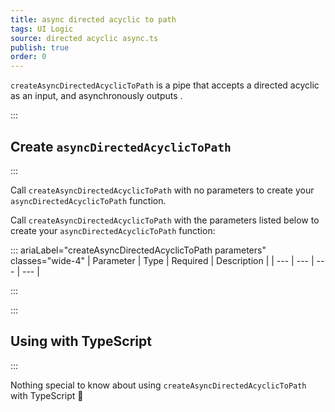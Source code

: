 ```yaml
---
title: async directed acyclic to path
tags: UI Logic
source: directed acyclic async.ts
publish: true
order: 0
---
```


`createAsyncDirectedAcyclicToPath` is a pipe that accepts a directed acyclic as an input, and asynchronously outputs <!--TODO-->.


:::
## Create `asyncDirectedAcyclicToPath`
:::

Call `createAsyncDirectedAcyclicToPath` with no parameters to create your `asyncDirectedAcyclicToPath` function.

Call `createAsyncDirectedAcyclicToPath` with the parameters listed below to create your `asyncDirectedAcyclicToPath` function:

::: ariaLabel="createAsyncDirectedAcyclicToPath parameters" classes="wide-4"
| Parameter | Type | Required | Description |
| --- | --- | --- | --- |

:::


:::
## Using with TypeScript
:::

Nothing special to know about using `createAsyncDirectedAcyclicToPath` with TypeScript 🚀

